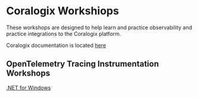 # Coralogix Workshiops

These workshops are designed to help learn and practice observability and practice integrations to the Coralogix platform.

Coralogix documentation is located [here](https://coralogix.com/docs/)

## OpenTelemetry Tracing Instrumentation Workshops

[.NET for Windows](docs/otel/dotnet-windows/index.md)